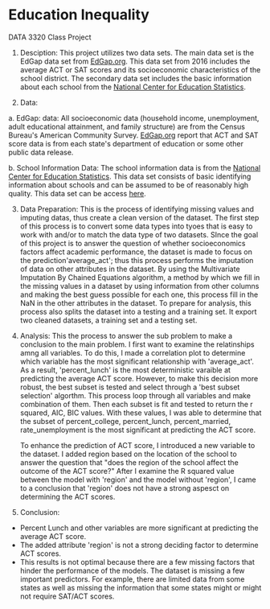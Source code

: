 # Education Inequality
DATA 3320 Class Project

1. Desciption: This project utilizes two data sets. The main data set is the EdGap data set from [EdGap.org](https://www.edgap.org/#5/37.875/-96.987). This data set from 2016 includes the average ACT or SAT scores and its socioeconomic characteristics of the school district. The secondary data set includes the basic information about each school from the [National Center for Education Statistics](https://nces.ed.gov/ccd/pubschuniv.asp).

2. Data: 

  a. EdGap: data: All socioeconomic data (household income, unemployment, adult educational attainment, and family structure) are from the Census Bureau's American Community Survey. [EdGap.org](https://www.edgap.org/#5/37.875/-96.987) report that ACT and SAT score data is from each state's department of education or some other public data release.

  b. School Information Data: The school information data is from the [National Center for Education Statistics](https://nces.ed.gov/ccd/pubschuniv.asp). This data set consists of basic identifying information about schools and can be assumed to be of reasonably high quality. This data set can be access [here](https://www.dropbox.com/s/lkl5nvcdmwyoban/ccd_sch_029_1617_w_1a_11212017.csv?dl=0).

 3. Data Preparation:  This is the process of identifying missing values and imputing datas, thus create a clean version of the dataset. The first step of this process is to convert some data types into tyoes that is easy to work with and/or to match the data type of two datasets. SInce the goal of this project is to answer the question of whether socioeconomics factors affect academic performance, the dataset is made to focus on the prediction'average_act'; thus this process performs the imputation of data on other attributes in the dataset. By using the Multivariate Imputation By Chained Equations algorithm, a method by which we fill in the missing values in a dataset by using information from other columns and making the best guess possible for each one, this process fill in the NaN in the other attributes in the dataset. To prepare for analysis, this process also splits the dataset into a testing and a training set. It export two cleaned datasets, a training set and a testing set.
 
 4. Analysis: This the process to answer the sub problem to make a conclusion to the main problem. I first want to examine the relatinships amng all variables. To do this, I made a correlation plot to determine which variable has the most significant relationship with 'average_act'. As a result, 'percent_lunch' is the most deterministic varaible at predicting the average ACT score. However, to make this decision more robust, the best subset is tested and select through a 'best subset selection' algorthm. This process loop through all variables and make combination of them. Then each subset is fit and tested to return the r squared, AIC, BIC values. With these values, I was able to determine that the subset of percent_college, percent_lunch, percent_married, rate_unemployment is the most significant at predicting the ACT score.
 
    To enhance the prediction of ACT score, I introduced a new variable to the dataset. I added region based on the location of the school to answer the question that "does the region of the school affect the outcome of the ACT score?" After I examine the R squared value between the model with 'region' and the model without 'region', I came to a conclusion that 'region' does not have a strong aspesct on determining the ACT scores. 

 5. Conclusion: 
- Percent Lunch and other variables are more significant at predicting the average ACT score.
- The added attribute 'region' is not a strong deciding factor to determine ACT scores.
- This results is not optimal because there are a few missing factors that hinder the performance of the models. The dataset is missing a few important predictors. For example, there are limited data from some states as well as missing the information that some states might or might not require SAT/ACT scores.
